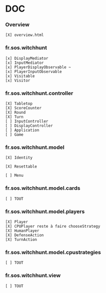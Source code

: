 # DOC

### Overview
    [X] overview.html

### fr.sos.witchhunt
    [x] DisplayMediator
    [x] InputMediator
    [x] PlayerDisplayObservable ~
    [x] PlayerInputObservable
    [x] Visitable
    [x] Visitor

### fr.sos.witchhunt.controller
    [X] Tabletop
    [X] ScoreCounter
	[X] Round
	[X] Turn
	[ ] InputController
	[ ] DisplayController
	[ ] Application
	[ ] Game

### fr.sos.witchhunt.model
	[X] Identity
	
	[X] Resettable

	[ ] Menu

### fr.sos.witchhunt.model.cards
	[ ] TOUT

### fr.sos.witchhunt.model.players
	[X] Player
	[X] CPUPlayer reste à faire chooseStrategy
	[X] HumanPlayer
	[X] DefenseAction
	[X] TurnAction

### fr.sos.witchhunt.model.cpustrategies
	[ ] TOUT

### fr.sos.witchhunt.view
	[ ] TOUT